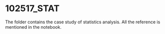 # 102517_STAT

The folder contains the case study of statistics analysis. 
All the reference is mentioned in the notebook.
